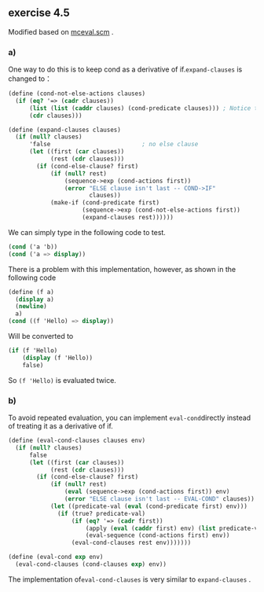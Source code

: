 ## exercise 4.5

Modified based on  [mceval.scm](./mceval.scm) .

### a)

One way to do this is to keep cond as a derivative of if.`expand-clauses`  is changed to：

``` Scheme
(define (cond-not-else-actions clauses)
  (if (eq? '=> (cadr clauses))
      (list (list (caddr clauses) (cond-predicate clauses))) ; Notice that there are two lists
      (cdr clauses)))

(define (expand-clauses clauses)
  (if (null? clauses)
      'false                          ; no else clause
      (let ((first (car clauses))
            (rest (cdr clauses)))
        (if (cond-else-clause? first)
            (if (null? rest)
                (sequence->exp (cond-actions first))
                (error "ELSE clause isn't last -- COND->IF"
                       clauses))
            (make-if (cond-predicate first)
                     (sequence->exp (cond-not-else-actions first)) 
                     (expand-clauses rest))))))
```

We can simply type in the following code to test.

``` Scheme
(cond ('a 'b))
(cond ('a => display))
```

There is a problem with this implementation, however, as shown in the following code

``` Scheme
(define (f a)
  (display a)
  (newline)
  a)
(cond ((f 'Hello) => display))
```
Will be converted to

``` Scheme
(if (f 'Hello)
    (display (f 'Hello))
    false)
```

So `(f 'Hello)` is evaluated twice.

### b)

To avoid repeated evaluation, you can implement `eval-cond`directly instead of treating it as a derivative of if.

``` Scheme
(define (eval-cond-clauses clauses env)
  (if (null? clauses)
      false
      (let ((first (car clauses))
            (rest (cdr clauses)))
        (if (cond-else-clause? first)
            (if (null? rest)
                (eval (sequence->exp (cond-actions first)) env)
                (error "ELSE clause isn't last -- EVAL-COND" clauses))
            (let ((predicate-val (eval (cond-predicate first) env)))
              (if (true? predicate-val)
                  (if (eq? '=> (cadr first))
                      (apply (eval (caddr first) env) (list predicate-val))
                      (eval-sequence (cond-actions first) env))
                  (eval-cond-clauses rest env)))))))

(define (eval-cond exp env)
  (eval-cond-clauses (cond-clauses exp) env))
```

The implementation of`eval-cond-clauses` is very similar to `expand-clauses` .
